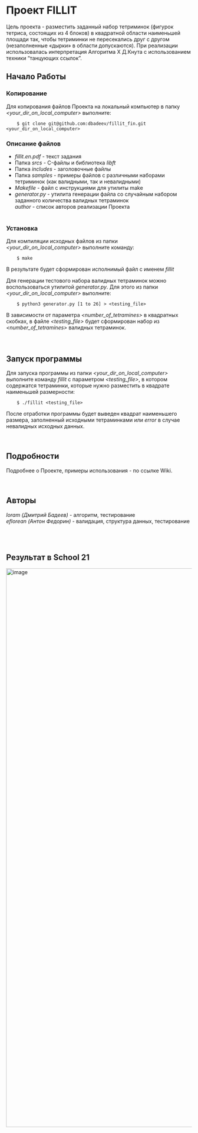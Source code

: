 # Проект FILLIT
Цель проекта - разместить заданный набор тетриминок (фигурок тетриса, состоящих из 4 блоков) в квадратной области наименьшей площади так, чтобы тетриминки не пересекались друг с другом (незаполненные «дырки» в области допускаются). При реализации использовалась интерпретация Алгоритма Х Д.Кнута с использованием техники “танцующих ссылок”.



## Начало Работы

### Копирование
Для копирования файлов Проекта на локальный компьютер в папку *<your_dir_on_local_computer>* выполните:

```
    $ git clone git@github.com:dbadeev/fillit_fin.git <your_dir_on_local_computer>
```

### Описание файлов
* *fillit.en.pdf* - текст задания  
* Папка *srcs* - C-файлы и библиотека *libft*  
* Папка *includes* - заголовочные файлы  
* Папка *samples* - примеры файлов с различными наборами тетриминок (как валидными, так и невалидными)  
* *Makefile* - файл с инструкциями для утилиты make  
* *generator.py* - утилита генерации файла со случайным набором заданного количества валидных тетраминок  
 *author* - список авторов реализации Проекта  
  <br>
  
  
### Установка
Для компиляции исходных файлов из папки *<your_dir_on_local_computer>* выполните команду:

```
    $ make
```

В результате будет сформирован исполнимый файл с именем *fillit*

Для генерации тестового набора валидных тетраминок можно воспользоваться утилитой *generator.py*. Для этого из папки *<your_dir_on_local_computer>* выполните:

```
    $ python3 generator.py [1 to 26] > <testing_file>
```

В зависимости от параметра *<number_of_tetramines>* в квадратных скобках, в файле *<testing_file>*  будет сформирован набор из *<number_of_tetramines>* валидных тетраминок.
<br>
<br>
<br>
  
## Запуск программы

Для запуска программы из папки *<your_dir_on_local_computer>* выполните команду *fillit* с параметром *<testing_file>*, в котором содержатся тетраминки, которые нужно разместить в квадрате наименьшей размерности:

```
    $ ./fillit <testing_file>
```

После отработки программы будет выведен квадрат наименьшего размера, заполненный исходными тетраминками или *error* в случае невалидных исходных данных.

<br>  

## Подробности

Подробнее о Проекте, примеры использования - по ссылке Wiki.

<br>

## Авторы

*loram (Дмитрий Бадеев)* - алгоритм, тестирование  
*eflorean (Антон Федорин)* - валидация, структура данных, тестирование

<br>
<br>

## Результат в School 21

<img width="1512" alt="image" src="https://github.com/dbadeev/fillit/assets/50623941/3277a6ce-0340-4718-b317-4cc75decc093">
